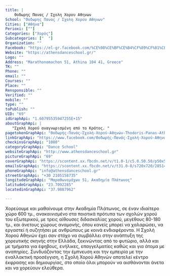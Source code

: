 ```yaml
---
title: |
    Θοδωρης Πανας / Σχολη Χορου Αθηνων
School: "Θοδωρης Πανας / Σχολη Χορου Αθηνων"
Cities: ["Αθήνα"]
Perioxi: [""]
Categories: ["Χορός"]
Subcategories: ["  "]
Organization: ""
Facebook: "https://el-gr.facebook.com/%CE%98%CE%BF%CE%B4%CF%89%CF%81%CE%AE%CF%82-%CE%A0%CE%B1%CE%BD%CE%AC%CF%82-%CE%A3%CF%87%CE%BF%CE%BB%CE%AE-%CE%A7%CE%BF%CF%81%CE%BF%CF%8D-%CE%91%CE%B8%CE%B7%CE%BD%CF%8E%CE%BD-Thodoris-Panas-Athens-Dance-School-1607955359472551/"
Website: "https://athensdanceschool.gr/"
Logo: ""
Address: "Marathonomachon 51, Athina 104 41, Greece"
TK: ""
Phone: ""
email: ""
Courses: ""
Place: ""
Rensponsible: ""
Verified: ""
mobile: ""
type: ""
toPublish: ""
UID: "69"
idGraphApi: "1.60795535947255E+15"
aboutGraphApi: | 
   "Σχολή Χορού αναγνωρισμένη από το Κράτος. "
pagetokenGraphApi: "Θοδωρής-Πανάς-Σχολή-Χορού-Αθηνών-Thodoris-Panas-Athens-Dance-School-1607955359472551"
linkGraphApi: "https://www.facebook.com/Θοδωρής-Πανάς-Σχολή-Χορού-Αθηνών-Thodoris-Panas-Athens-Dance-School-1607955359472551/"
checkinsGraphApi: "1080"
categoryGraphApi: "Dance School"
websiteGraphApi: "http://www.athensdanceschool.gr"
pictureGraphApi: "69"
coverGraphApi: "https://scontent.xx.fbcdn.net/v/t1.0-1/c5.0.50.50/p50x50/11822819_1607957562805664_5356833749850592598_n.jpg?oh=b5eb46d9ad468982265debe79c56a2e1&amp;oe=5B49514E"
emailsGraphApi: "https://scontent.xx.fbcdn.net/v/t31.0-8/s720x720/28514532_2045470385721044_778773112507305718_o.jpg?oh=c42cc76de567f1593fb96d9139f8938a&amp;oe=5B06E2DA"
phoneGraphApi: "info@athensdanceschool.gr"
streetGraphApi: "+30 2105158735"
longitudeGraphApi: "Μαραθωνομάχων 51, Ακαδημία Πλάτωνος"
latitudeGraphApi: "23.7092285"
locatedinGraphApi: "37.9887962"

---
```


Χορεύουμε και μαθαίνουμε στην Ακαδημία Πλάτωνος, σε έναν ιδιαίτερο χώρο 600 τμ., ανακαινισμένο στα ποιοτικά πρότυπα των σχολών χορού του εξωτερικού, με τρεις αίθουσες διδασκαλίας χορού, μεγέθους 80-180 τμ., και άνετους χώρους αναμονής, όπου κανείς μπορεί να χαλαρώσει, να εργαστεί ή συζητήσει με ανθρώπους με κοινά ενδιαφέροντα. Η Σχολή Χορού Αθηνών έχει σαν στόχο να συμβάλλει στην ανάπτυξη της χορευτικής σκηνής στην Ελλάδα, ξεκινώντας από το φυτώριο, αλλά και με τμήματα για έφηβους, ενήλικες, επαγγελματίες καθώς και για άτομα με αναπηρίες. Συνδυάζοντας την έμπνευση και την εμπειρία με την εναλλακτική προσέγγιση, η Σχολή Χορού Αθηνών αποτελεί κέντρο έκφρασης και δημιουργίας, στο οποίο όλοι μπορούν να αισθάνονται άνετα και να χορεύουν ελεύθερα. 

